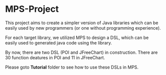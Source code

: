 # MPS-Project

This project aims to create a simpler version of Java libraries which can be easily used by new programmers (or one without programming experience).

For each target library, we utilized MPS to design a DSL, which can be easily used to generated java code using the library.

By now, there are two DSL (POI and JFreeChart) in construction. There are 30 function deatures in POI and 11 in JFreeChart.

Please goto **Tutorial** folder to see how to use these DSLs in MPS.


